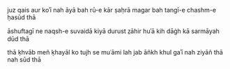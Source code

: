  juz qais aur koʾī nah āyā bah rū-e kār
ṣaḥrā magar bah tangī-e chashm-e ḥasūd thā

āshuftagī ne naqsh-e suvaidā kiyā durust
z̤āhir huʾā kih dāġh kā sarmāyah dūd thā

thā ḳhvāb meñ ḳhayāl ko tujh se muʿāmi lah
jab āñkh khul gaʾī nah ziyāñ thā nah sūd thā

